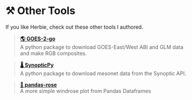# ⚒ Other Tools

If you like Herbie, check out these other tools I authored.

> **[🌎 GOES-2-go](https://github.com/blaylockbk/goes2go)**   
> A python package to download GOES-East/West ABI and GLM data and make RGB composites.

> **[🌡 SynopticPy](https://github.com/blaylockbk/SynopticPy)**  
> A python package to download mesonet data from the Synoptic API.

> **[🐼 pandas-rose](https://github.com/blaylockbk/pandas-rose)**  
> A more simple windrose plot from Pandas Dataframes
